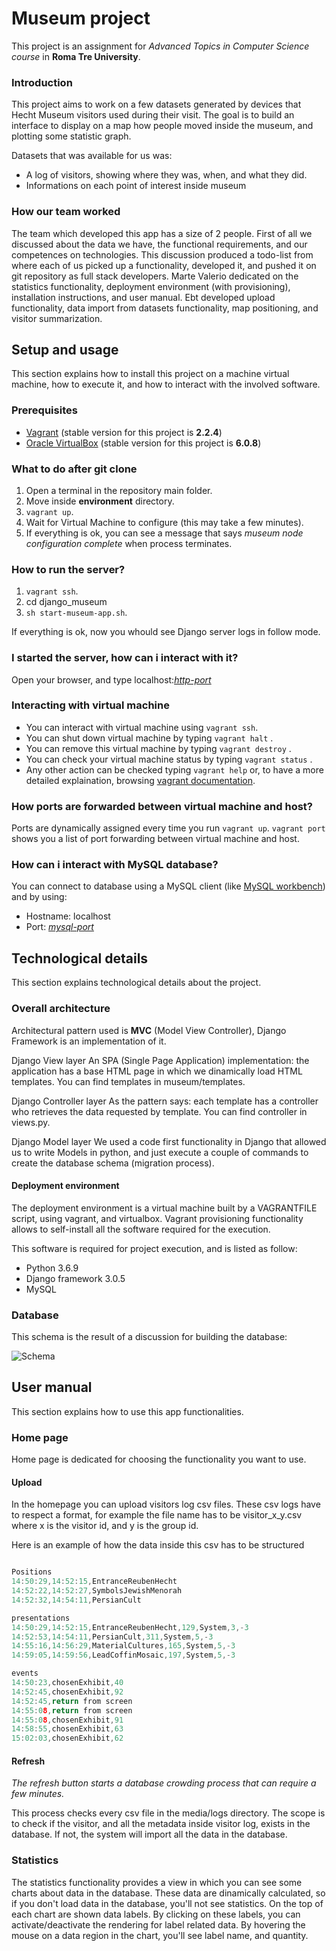 




# Museum project

This project is an assignment for *Advanced Topics in Computer Science course* in **Roma Tre University**.

### Introduction

This project aims to work on a few datasets generated by devices that Hecht Museum visitors used during their visit.
The goal is to build an interface to display on a map how people moved inside the museum, and plotting some statistic graph.

Datasets that was available for us was:
- A log of visitors, showing where they was, when, and what they did.
- Informations on each point of interest inside museum

### How our team worked

The team which developed this app has a size of 2 people.
First of all we discussed about the data we have, the functional requirements, and our competences on technologies.
This discussion produced a todo-list from where each of us picked up a functionality, developed it, and pushed it on git repository as full stack developers.
Marte Valerio dedicated on the statistics functionality, deployment environment (with provisioning), installation instructions, and user manual.
Ebt developed upload functionality, data import from datasets functionality, map positioning, and visitor summarization.

## Setup and usage

This section explains how to install this project on a machine virtual machine, how to execute it, and how to interact with the involved software.

### Prerequisites

- [Vagrant](https://www.vagrantup.com/downloads.html) (stable version for this project is **2.2.4**)
- [Oracle VirtualBox](https://www.virtualbox.org/wiki/Downloads) (stable version for this project is **6.0.8**)

### What to do after git clone
1. Open a terminal in the repository main folder.
2. Move inside **environment** directory.
3. `vagrant up`.
4. Wait for Virtual Machine to configure (this may take a few minutes).
5. If everything is ok, you can see a message that says *museum node configuration complete* when process terminates.

### How to run the server?
1. `vagrant ssh`.
2. cd django_museum
3. `sh start-museum-app.sh`.

If everything is ok, now you whould see Django server logs in follow mode.

### I started the server, how can i interact with it?
Open your browser, and type localhost:[*http-port*](#port-forwarding)

### Interacting with virtual machine
- You can interact with virtual machine using `vagrant ssh`.
- You can shut down virtual machine by typing `vagrant halt` .
- You can remove this virtual machine by typing `vagrant destroy` .
- You can check your virtual machine status by typing `vagrant status` .
- Any other action can be checked typing `vagrant help`  or, to have a more detailed explaination, browsing [vagrant documentation](https://www.vagrantup.com/docs/).

### How ports are forwarded between virtual machine and host?
Ports are dynamically assigned every time you run `vagrant up`.
`vagrant port` shows you a list of port forwarding between virtual machine and host.

### <a name="port-forwarding"></a>How can i interact with MySQL database?
You can connect to database using a MySQL client (like [MySQL workbench](https://dev.mysql.com/downloads/workbench/)) and by using:

- Hostname: localhost
- Port: [*mysql-port*](#port-forwarding)

## Technological details

This section explains technological details about the project.

### Overall architecture

Architectural pattern used is **MVC** (Model View Controller), Django Framework is an implementation of it.

Django View layer
An SPA (Single Page Application) implementation: the application has a base HTML page in which we dinamically load HTML templates.
You can find templates in museum/templates.

Django Controller layer
As the pattern says: each template has a controller who retrieves the data requested by template.
You can find controller in views.py.

Django Model layer
We used a code first functionality in Django that allowed us to write Models in python, and just execute a couple of commands to create the database schema (migration process).

#### Deployment environment

The deployment environment is a virtual machine built by a VAGRANTFILE script, using vagrant, and virtualbox.
Vagrant provisioning functionality allows to self-install all the software required for the execution.

This software is required for project execution, and is listed as follow:
- Python 3.6.9
- Django framework 3.0.5
- MySQL

### Database

This schema is the result of a discussion for building the database:

![Schema](https://i.ibb.co/mGhjwBf/ATCS-Museumdrawio.jpg)
## User manual

This section explains how to use this app functionalities.

### Home page

Home page is dedicated for choosing the functionality you want to use.

#### Upload

In the homepage you can upload visitors log csv files. These csv logs have to respect a format, for example the file name has to be visitor_x_y.csv where x is the visitor id, and y is the group id.

Here is an example of how the data inside this csv has to be structured

```c

Positions 
14:50:29,14:52:15,EntranceReubenHecht
14:52:22,14:52:27,SymbolsJewishMenorah
14:52:32,14:54:11,PersianCult

presentations 
14:50:29,14:52:15,EntranceReubenHecht,129,System,3,-3
14:52:53,14:54:11,PersianCult,311,System,5,-3
14:55:16,14:56:29,MaterialCultures,165,System,5,-3
14:59:05,14:59:56,LeadCoffinMosaic,197,System,5,-3

events 
14:50:23,chosenExhibit,40
14:52:45,chosenExhibit,92
14:52:45,return from screen
14:55:08,return from screen
14:55:08,chosenExhibit,91
14:58:55,chosenExhibit,63
15:02:03,chosenExhibit,62

```

#### Refresh

*The refresh button starts a database crowding process that can require a few minutes.*

This process checks every csv file in the media/logs directory. The scope is to check if the visitor, and all the metadata inside visitor log, exists in the database. If not, the system will import all the data in the database.

### Statistics

The statistics functionality provides a view in which you can see some charts about data in the database. These data are dinamically calculated, so if you don't load data in the database, you'll not see statistics.
On the top of each chart are shown data labels. By clicking on these labels, you can activate/deactivate the rendering for label related data. By hovering the mouse on a data region in the chart, you'll see label name, and quantity. 
